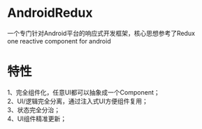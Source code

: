 # AndroidRedux
一个专门针对Android平台的响应式开发框架，核心思想参考了Redux <br>
one reactive component for android 

# 特性
1、完全组件化，任意UI都可以抽象成一个Component；<br>
2、UI/逻辑完全分离，通过注入式UI方便组件复用；<br>
3、状态完全分治；<br>
4、UI组件精准更新；<br>
